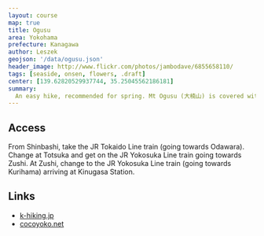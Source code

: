 ```yaml
---
layout: course
map: true
title: Ogusu
area: Yokohama
prefecture: Kanagawa
author: Leszek
geojson: '/data/ogusu.json'
header_image: http://www.flickr.com/photos/jambodave/6855658110/
tags: [seaside, onsen, flowers, .draft]
center: [139.62820529937744, 35.25045562186181]
summary:
  An easy hike, recommended for spring. Mt Ogusu (大楠山) is covered with fields of rapeseed flowers, which blossom in March. From the obervation point on top, you can see a panoramic view of the bay and end the course at the beach, or in the local onsen.
---
```


## Access

From Shinbashi, take the JR Tokaido Line train (going towards Odawara). Change at Totsuka and get on the JR Yokosuka Line train going towards Zushi.  At Zushi, change to the JR Yokosuka Line train (going towards Kurihama) arriving at Kinugasa Station.

## Links

 - [k-hiking.jp](http://www.k-hiking.jp/yokosuka-miura/kinugasajo-ogusu_02.htm)
 - [cocoyoko.net](http://www.cocoyoko.net/koyasunosato/index.html)